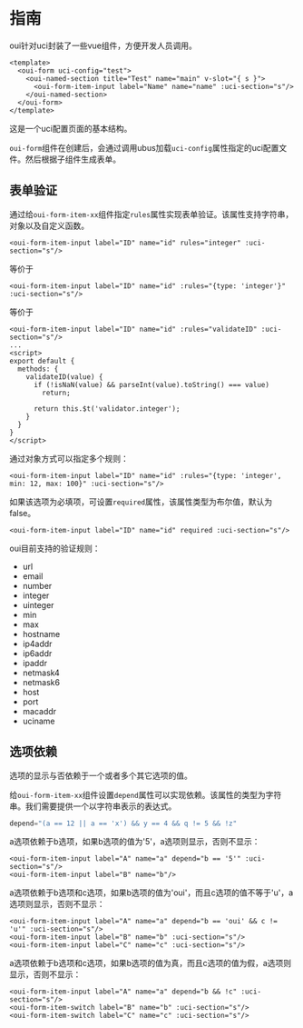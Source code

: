 # 指南

oui针对uci封装了一些vue组件，方便开发人员调用。

``` vue
<template>
  <oui-form uci-config="test">
    <oui-named-section title="Test" name="main" v-slot="{ s }">
      <oui-form-item-input label="Name" name="name" :uci-section="s"/>
    </oui-named-section>
  </oui-form>
</template>
```
这是一个uci配置页面的基本结构。

`oui-form`组件在创建后，会通过调用ubus加载`uci-config`属性指定的uci配置文件。然后根据子组件生成表单。

## 表单验证

通过给`oui-form-item-xx`组件指定`rules`属性实现表单验证。该属性支持字符串，对象以及自定义函数。

``` vue
<oui-form-item-input label="ID" name="id" rules="integer" :uci-section="s"/>
```
等价于
``` vue
<oui-form-item-input label="ID" name="id" :rules="{type: 'integer'}" :uci-section="s"/>
```
等价于
``` vue
<oui-form-item-input label="ID" name="id" :rules="validateID" :uci-section="s"/>
...
<script>
export default {
  methods: {
    validateID(value) {
      if (!isNaN(value) && parseInt(value).toString() === value)
        return;

      return this.$t('validator.integer');
    }
  }
}
</script>
```

通过对象方式可以指定多个规则：
``` vue
<oui-form-item-input label="ID" name="id" :rules="{type: 'integer', min: 12, max: 100}" :uci-section="s"/>
```

如果该选项为必填项，可设置`required`属性，该属性类型为布尔值，默认为false。
``` vue
<oui-form-item-input label="ID" name="id" required :uci-section="s"/>
```

oui目前支持的验证规则：
- url
- email
- number
- integer
- uinteger
- min
- max
- hostname
- ip4addr
- ip6addr
- ipaddr
- netmask4
- netmask6
- host
- port
- macaddr
- uciname

## 选项依赖

选项的显示与否依赖于一个或者多个其它选项的值。

给`oui-form-item-xx`组件设置`depend`属性可以实现依赖。该属性的类型为字符串。我们需要提供一个以字符串表示的表达式。
``` js
depend="(a == 12 || a == 'x') && y == 4 && q != 5 && !z"
```

a选项依赖于b选项，如果b选项的值为'5'，a选项则显示，否则不显示：
``` vue
<oui-form-item-input label="A" name="a" depend="b == '5'" :uci-section="s"/>
<oui-form-item-input label="B" name="b"/>
```

a选项依赖于b选项和c选项，如果b选项的值为'oui'，而且c选项的值不等于'u'，a选项则显示，否则不显示：
``` vue
<oui-form-item-input label="A" name="a" depend="b == 'oui' && c != 'u'" :uci-section="s"/>
<oui-form-item-input label="B" name="b" :uci-section="s"/>
<oui-form-item-input label="C" name="c" :uci-section="s"/>
```

a选项依赖于b选项和c选项，如果b选项的值为真，而且c选项的值为假，a选项则显示，否则不显示：
``` vue
<oui-form-item-input label="A" name="a" depend="b && !c" :uci-section="s"/>
<oui-form-item-switch label="B" name="b" :uci-section="s"/>
<oui-form-item-switch label="C" name="c" :uci-section="s"/>
```